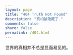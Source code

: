 ```yaml
---
layout: page
title: "404 Truth Not Found"
description: "真相被隐藏了."
comments: false
share: false
permalink: /404.html
---  
```

世界的真相并不总是显而易见的。
<script type="text/javascript">
  var GOOG_FIXURL_LANG = 'en';
  var GOOG_FIXURL_SITE = '{{ site.url }}'
</script>
<script type="text/javascript"
  src="//linkhelp.clients.google.com/tbproxy/lh/wm/fixurl.js">
</script>